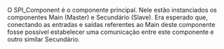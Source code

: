 O SPI_Component é o componente principal. Nele estão instanciados os componentes Main (Master) e Secundário (Slave). Era esperado que, conectando as entradas e saídas referentes ao Main deste componente fosse possível estabelecer uma comunicação entre este componente e outro similar Secundário.
